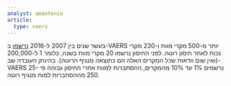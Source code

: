 ```yaml
---
analyst: amantonio
article:
  type: vaers
---
```


בעשר שנים בין 2007 ל-2016 [נרשמו](http://www.medalerts.org/vaersdb/findfield.php?TABLE=ON&GROUP1=CAT&VAX[]=RV&VAX[]=RV1&VAX[]=RV5&VAX[]=RVX&VAXTYPES[]=Rotavirus&VAX_YEAR_LOW=2007&VAX_YEAR_HIGH=2016) ב-VAERS יותר מ-500 מקרי מוות ו-230 מקרי נכות לאחר חיסון רוטה. לפני החיסון נרשמו 20 מקרי מוות בשנה, כלומר 1 ל-200,000 (ואין שום וודאות שכל המקרים האלה הם כתוצאה מנגיף הרוטה).
בהינתן העובדה שב-VAERS נרשמים 1% עד 10% מהמקרים, ההסתברות למוות אחרי החיסון גבוהה פי 25-250 מההסתברות למות מנגיף רוטה.
